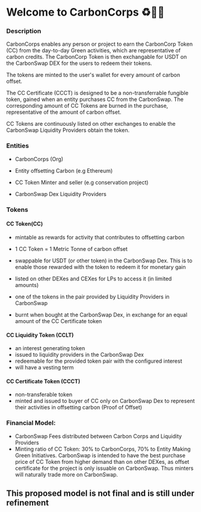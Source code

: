 
# Welcome to CarbonCorps ♻️👮🏽

### Description

CarbonCorps enables any person or project to earn the CarbonCorp Token (CC) from the day-to-day Green activities, which are representative of carbon credits. The CarbonCorp Token is then exchangable for USDT on the CarbonSwap DEX for the users to redeem their tokens. 

The tokens are minted to the user's wallet for every amount of carbon offset.

The CC Certificate (CCCT) is designed to be a non-transferrable fungible token, gained when an entity purchases CC from the CarbonSwap. The corresponding amount of CC Tokens are burned in the purchase, representative of the amount of carbon offset.  

CC Tokens are continuously listed on other exchanges to enable the CarbonSwap Liquidity Providers obtain the token.

### Entities

- CarbonCorps (Org)

- Entity offsetting Carbon (e.g Ethereum)

- CC Token Minter and seller (e.g conservation project)
 
- CarbonSwap Dex Liquidity Providers

### Tokens

#### CC Token(CC) 
- mintable as rewards for activity that contributes to offsetting carbon

- 1 CC Token = 1 Metric Tonne of carbon offset
- swappable for USDT (or other token) in the CarbonSwap Dex. This is to enable those rewarded with the token to redeem it for monetary gain
- listed on other DEXes and CEXes for LPs to access it (in limited amounts)
- one of the tokens in the pair provided by Liquidity Providers in CarbonSwap
- burnt when bought at the CarbonSwap Dex, in exchange for an equal amount of the CC Certificate token
#### CC Liquidity Token (CCLT)
- an interest generating token
- issued to liquidity providers in the CarbonSwap Dex
- redeemable for the provided token pair with the configured interest
- will have a vesting term 
 #### CC Certificate Token (CCCT)
- non-transferable token
- minted and issued to buyer of CC only on CarbonSwap Dex to represent their activities in offsetting carbon (Proof of Offset) 

### Financial Model:
- CarbonSwap Fees distributed between Carbon Corps and Liquidity Providers
- Minting ratio of CC Token: 30% to CarbonCorps, 70% to Entity Making Green Initiatives. CarbonSwap is intended to have the best purchase price of CC Token from higher demand than on other DEXes, as offset certificate for the project is only issuable on CarbonSwap. Thus minters will naturally trade more on CarbonSwap.

## This proposed model is not final and is still under refinement 
